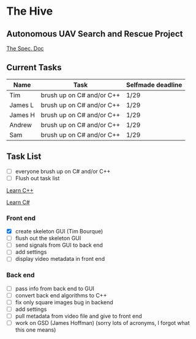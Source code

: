 # The Hive
## Autonomous UAV Search and Rescue Project

[The Spec. Doc](https://docs.google.com/document/d/1P7WHhIStPZlg40G0gDEU_NLqLtBaFG7JJOGIgDq67hg/edit)

## Current Tasks
| Name | Task | Selfmade deadline |
|---|---|---|
| Tim | brush up on C# and/or C++ | 1/29 |
| James L | brush up on C# and/or C++ | 1/29 |
| James H | brush up on C# and/or C++ | 1/29 |
| Andrew | brush up on C# and/or C++ | 1/29 |
| Sam | brush up on C# and/or C++ | 1/29 |



## Task List

- [ ] everyone brush up on C# and/or C++
- [ ] Flush out task list

[Learn C++](https://www.w3schools.com/cpp/default.asp)

[Learn C#](https://www.w3schools.com/cs/index.php)

### Front end
- [X] create skeleton GUI (Tim Bourque)
- [ ] flush out the skeleton GUI
- [ ] send signals from GUI to back end
- [ ] add settings
- [ ] display video metadata in front end

### Back end
- [ ] pass info from back end to GUI
- [ ] convert back end algorithms to C++
- [ ] fix only square images bug in backend
- [ ] add settings
- [ ] pull metadata from video file and give to front end
- [ ] work on GSD (James Hoffman) (sorry lots of acronyms, I forgot what this one means)
